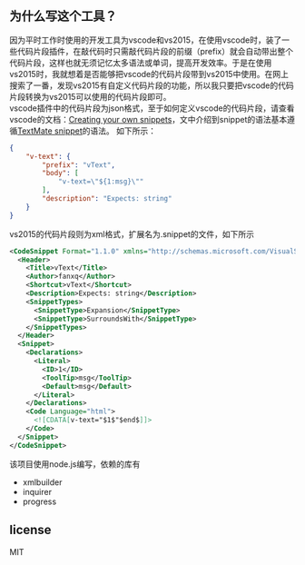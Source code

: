 ## 为什么写这个工具？
因为平时工作时使用的开发工具为vscode和vs2015，在使用vscode时，装了一些代码片段插件，在敲代码时只需敲代码片段的前缀（prefix）就会自动带出整个代码片段，这样也就无须记忆太多语法或单词，提高开发效率。于是在使用vs2015时，我就想着是否能够把vscode的代码片段带到vs2015中使用。在网上搜索了一番，发现vs2015有自定义代码片段的功能，所以我只要把vscode的代码片段转换为vs2015可以使用的代码片段即可。
<br/>
vscode插件中的代码片段为json格式，至于如何定义vscode的代码片段，请查看vscode的文档：[Creating your own snippets](https://code.visualstudio.com/docs/editor/userdefinedsnippets)，文中介绍到snippet的语法基本遵循[TextMate snippet](https://macromates.com/manual/en/snippets)的语法。
如下所示：
<br/>
```json
{
    "v-text": {
        "prefix": "vText",
        "body": [
            "v-text=\"${1:msg}\""
        ],
        "description": "Expects: string"
    }
}
```
vs2015的代码片段则为xml格式，扩展名为.snippet的文件，如下所示
```xml
<CodeSnippet Format="1.1.0" xmlns="http://schemas.microsoft.com/VisualStudio/2005/CodeSnippet">
  <Header>
    <Title>vText</Title>
    <Author>fanxq</Author>
    <Shortcut>vText</Shortcut>
    <Description>Expects: string</Description>
    <SnippetTypes>
      <SnippetType>Expansion</SnippetType>
      <SnippetType>SurroundsWith</SnippetType>
    </SnippetTypes>
  </Header>
  <Snippet>
    <Declarations>
      <Literal>
        <ID>1</ID>
        <ToolTip>msg</ToolTip>
        <Default>msg</Default>
      </Literal>
    </Declarations>
    <Code Language="html">
      <![CDATA[v-text="$1$"$end$]]>
    </Code>
  </Snippet>
</CodeSnippet>
```
该项目使用node.js编写，依赖的库有
<br/>
- xmlbuilder
- inquirer
- progress
## license
 MIT